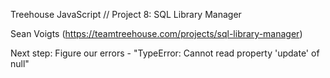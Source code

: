 Treehouse JavaScript // Project 8: SQL Library Manager

Sean Voigts (https://teamtreehouse.com/projects/sql-library-manager)

Next step: Figure our errors - "TypeError: Cannot read property 'update' of null"